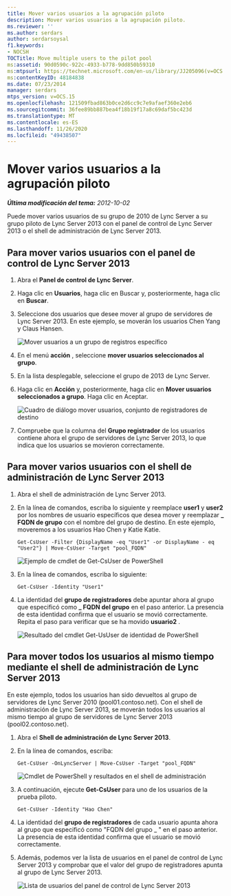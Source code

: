 ```yaml
---
title: Mover varios usuarios a la agrupación piloto
description: Mover varios usuarios a la agrupación piloto.
ms.reviewer: ''
ms.author: serdars
author: serdarsoysal
f1.keywords:
- NOCSH
TOCTitle: Move multiple users to the pilot pool
ms:assetid: 90d0590c-922c-4933-b778-9dd850b59310
ms:mtpsurl: https://technet.microsoft.com/en-us/library/JJ205096(v=OCS.15)
ms:contentKeyID: 48184838
ms.date: 07/23/2014
manager: serdars
mtps_version: v=OCS.15
ms.openlocfilehash: 121509fbad863b0ce2d6cc9c7e9afaef360e2eb6
ms.sourcegitcommit: 36fee89bb887bea4f18b19f17a8c69daf5bc423d
ms.translationtype: MT
ms.contentlocale: es-ES
ms.lasthandoff: 11/26/2020
ms.locfileid: "49438507"
---
```

# <a name="move-multiple-users-to-the-pilot-pool"></a>Mover varios usuarios a la agrupación piloto

<div data-xmlns="http://www.w3.org/1999/xhtml">

<div class="topic" data-xmlns="http://www.w3.org/1999/xhtml" data-msxsl="urn:schemas-microsoft-com:xslt" data-cs="https://msdn.microsoft.com/">

<div data-asp="https://msdn2.microsoft.com/asp">



</div>

<div id="mainSection">

<div id="mainBody">

<span> </span>

_**Última modificación del tema:** 2012-10-02_

Puede mover varios usuarios de su grupo de 2010 de Lync Server a su grupo piloto de Lync Server 2013 con el panel de control de Lync Server 2013 o el shell de administración de Lync Server 2013.

<div>

## <a name="to-move-multiple-users-by-using-the-lync-server-2013-control-panel"></a>Para mover varios usuarios con el panel de control de Lync Server 2013

1.  Abra el **Panel de control de Lync Server**.

2.  Haga clic en **Usuarios**, haga clic en Buscar y, posteriormente, haga clic en **Buscar**.

3.  Seleccione dos usuarios que desee mover al grupo de servidores de Lync Server 2013. En este ejemplo, se moverán los usuarios Chen Yang y Claus Hansen.
    
    ![Mover usuarios a un grupo de registros específico](images/JJ205096.70d510e1-8e6b-40a5-a80b-27cbc63fc337(OCS.15).jpg "Mover usuarios a un grupo de registros específico")  

4.  En el menú **acción** , seleccione **mover usuarios seleccionados al grupo**.

5.  En la lista desplegable, seleccione el grupo de 2013 de Lync Server.

6.  Haga clic en **Acción** y, posteriormente, haga clic en **Mover usuarios seleccionados a grupo**. Haga clic en Aceptar.
    
    ![Cuadro de diálogo mover usuarios, conjunto de registradores de destino](images/JJ205401.8a375003-dc00-4541-b578-4d88f2010601(OCS.15).png "Cuadro de diálogo mover usuarios, conjunto de registradores de destino")  

7.  Compruebe que la columna del **Grupo registrador** de los usuarios contiene ahora el grupo de servidores de Lync Server 2013, lo que indica que los usuarios se movieron correctamente.

</div>

<div>

## <a name="to-move-multiple-users-by-using-the-lync-server-2013-management-shell"></a>Para mover varios usuarios con el shell de administración de Lync Server 2013

1.  Abra el shell de administración de Lync Server 2013.

2.  En la línea de comandos, escriba lo siguiente y reemplace **user1** y **user2** por los nombres de usuario específicos que desea mover y reemplazar **\_ FQDN de grupo** con el nombre del grupo de destino. En este ejemplo, moveremos a los usuarios Hao Chen y Katie Katie.
    
        Get-CsUser -Filter {DisplayName -eq "User1" -or DisplayName - eq "User2"} | Move-CsUser -Target "pool_FQDN"
    
    ![Ejemplo de cmdlet de Get-CsUser de PowerShell](images/JJ205096.767ff9fc-755d-4a80-a710-5b1367aecbe0(OCS.15).jpg "Ejemplo de cmdlet de Get-CsUser de PowerShell")  

3.  En la línea de comandos, escriba lo siguiente:
    
        Get-CsUser -Identity "User1"

4.  La identidad del **grupo de registradores** debe apuntar ahora al grupo que especificó como **\_ FQDN del grupo** en el paso anterior. La presencia de esta identidad confirma que el usuario se movió correctamente. Repita el paso para verificar que se ha movido **usuario2** .
    
    ![Resultado del cmdlet Get-UsUser de identidad de PowerShell](images/JJ205096.8ff04c67-37a0-4156-bfbc-28f9f7b137c8(OCS.15).jpg "Resultado del cmdlet Get-UsUser de identidad de PowerShell")  

</div>

<div>

## <a name="to-move-all-users-at-the-same-time-by-using-the-lync-server-2013-management-shell"></a>Para mover todos los usuarios al mismo tiempo mediante el shell de administración de Lync Server 2013

En este ejemplo, todos los usuarios han sido devueltos al grupo de servidores de Lync Server 2010 (pool01.contoso.net). Con el shell de administración de Lync Server 2013, se moverán todos los usuarios al mismo tiempo al grupo de servidores de Lync Server 2013 (pool02.contoso.net).

1.  Abra el **Shell de administración de Lync Server 2013**.

2.  En la línea de comandos, escriba:
    
        Get-CsUser -OnLyncServer | Move-CsUser -Target "pool_FQDN"
    
    ![Cmdlet de PowerShell y resultados en el shell de administración](images/JJ205096.1e57ccb1-9378-4dc7-82b7-dcaa63a285c6(OCS.15).png "Cmdlet de PowerShell y resultados en el shell de administración")  

3.  A continuación, ejecute **Get-CsUser** para uno de los usuarios de la prueba piloto.
    
        Get-CsUser -Identity "Hao Chen"

4.  La identidad del **grupo de registradores** de cada usuario apunta ahora al grupo que especificó como "FQDN del grupo \_ " en el paso anterior. La presencia de esta identidad confirma que el usuario se movió correctamente.

5.  Además, podemos ver la lista de usuarios en el panel de control de Lync Server 2013 y comprobar que el valor del grupo de registradores apunta al grupo de Lync Server 2013.
    
    ![Lista de usuarios del panel de control de Lync Server 2013](images/JJ205096.3f2e87a7-ec59-43c5-82cb-e770108bfb04(OCS.15).jpg "Lista de usuarios del panel de control de Lync Server 2013")  

</div>

</div>

<span> </span>

</div>

</div>

</div>

